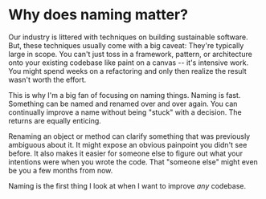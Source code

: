 # Why does naming matter?

Our industry is littered with techniques on building sustainable software. But, these techniques usually come with a big caveat: They're typically large in scope. You can't just toss in a framework, pattern, or architecture onto your existing codebase like paint on a canvas -- it's intensive work. You might spend weeks on a refactoring and only then realize the result wasn't worth the effort.

This is why I'm a big fan of focusing on naming things. Naming is fast. Something can be named and renamed over and over again. You can continually improve a name without being "stuck" with a decision. The returns are equally enticing.

Renaming an object or method can clarify something that was previously ambiguous about it. It might expose an obvious painpoint you didn't see before. It also makes it easier for someone else to figure out what your intentions were when you wrote the code. That "someone else" might even be you a few months from now.

Naming is the first thing I look at when I want to improve _any_ codebase.
